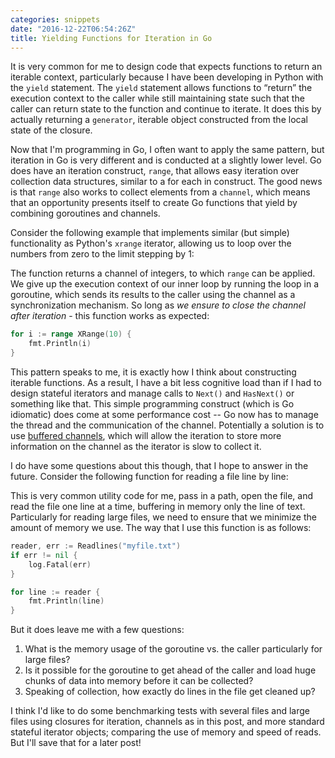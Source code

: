 ```yaml
---
categories: snippets
date: "2016-12-22T06:54:26Z"
title: Yielding Functions for Iteration in Go
---
```


It is very common for me to design code that expects functions to return an iterable context, particularly because I have been developing in Python with the `yield` statement. The `yield` statement allows functions to &ldquo;return&rdquo; the execution context to the caller while still maintaining state such that the caller can return state to the function and continue to iterate. It does this by actually returning a `generator`, iterable object constructed from the local state of the closure.

Now that I'm programming in Go, I often want to apply the same pattern, but iteration in Go is very different and is conducted at a slightly lower level. Go does have an iteration construct, `range`, that allows easy iteration over collection data structures, similar to a for each in construct. The good news is that `range` also works to collect elements from a `channel`, which means that an opportunity presents itself to create Go functions that yield by combining goroutines and channels.

Consider the following example that implements similar (but simple) functionality as Python's `xrange` iterator, allowing us to loop over the numbers from zero to the limit stepping by 1:

<script src="https://gist.github.com/bbengfort/26667087df733029b51b088acf397633.js"></script>

The function returns a channel of integers, to which `range` can be applied. We give up the execution context of our inner loop by running the loop in a goroutine, which sends its results to the caller using the channel as a synchronization mechanism. So long as _we ensure to close the channel after iteration_ - this function works as expected:

```go
for i := range XRange(10) {
    fmt.Println(i)
}
```

This pattern speaks to me, it is exactly how I think about constructing iterable functions. As a result, I have a bit less cognitive load than if I had to design stateful iterators and manage calls to `Next()` and `HasNext()` or something like that. This simple programming construct (which is Go idiomatic) does come at some performance cost -- Go now has to manage the thread and the communication of the channel. Potentially a solution is to use [buffered channels](http://openmymind.net/Introduction-To-Go-Buffered-Channels/), which will allow the iteration to store more information on the channel as the iterator is slow to collect it.

I do have some questions about this though, that I hope to answer in the future. Consider the following function for reading a file line by line:

<script src="https://gist.github.com/bbengfort/4d51fc91876adde38502b7189df05d20.js"></script>

This is very common utility code for me, pass in a path, open the file, and read the file one line at a time, buffering in memory only the line of text. Particularly for reading large files, we need to ensure that we minimize the amount of memory we use. The way that I use this function is as follows:

```go
reader, err := Readlines("myfile.txt")
if err != nil {
    log.Fatal(err)
}

for line := reader {
    fmt.Println(line)
}
```

But it does leave me with a few questions:

1. What is the memory usage of the goroutine vs. the caller particularly for large files?
2. Is it possible for the goroutine to get ahead of the caller and load huge chunks of data into memory before it can be collected?
3. Speaking of collection, how exactly do lines in the file get cleaned up?

I think I'd like to do some benchmarking tests with several files and large files using closures for iteration, channels as in this post, and more standard stateful iterator objects; comparing the use of memory and speed of reads. But I'll save that for a later post!

